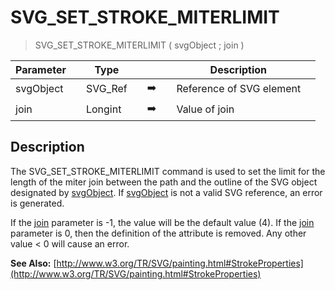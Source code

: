 <!-- SVG_SET_STROKE_MITERLIMIT ( element ; mitterlimit )
 -> element (Text)
 -> mitterlimit (Long Integer)-->
# SVG_SET_STROKE_MITERLIMIT

> SVG_SET_STROKE_MITERLIMIT ( svgObject ; join )

| Parameter |     | Type |     |     |     | Description |     |
| --- | --- | --- | --- | --- | --- | --- | --- |
| svgObject |     | SVG_Ref |     | ➡️ |     | Reference of SVG element |     |
| join |     | Longint |     | ➡️ |     | Value of join |     |

## Description

The SVG_SET_STROKE_MITERLIMIT command is used to set the limit for the length of the miter join between the path and the outline of the SVG object designated by [svgObject](# "Reference of SVG element"). If [svgObject](# "Reference of SVG element") is not a valid SVG reference, an error is generated.

If the [join](# "Value of join") parameter is -1, the value will be the default value (4). If the [join](# "Value of join") parameter is 0, then the definition of the attribute is removed. Any other value < 0 will cause an error.

**See Also:** [http://www.w3.org/TR/SVG/painting.html#StrokeProperties](http://www.w3.org/TR/SVG/painting.html#StrokeProperties)
